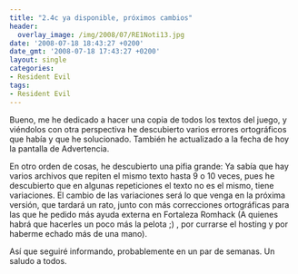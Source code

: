 ```yaml
---
title: "2.4c ya disponible, próximos cambios"
header:
  overlay_image: /img/2008/07/RE1Noti13.jpg
date: '2008-07-18 18:43:27 +0200'
date_gmt: '2008-07-18 17:43:27 +0200'
layout: single
categories:
- Resident Evil
tags:
- Resident Evil
---
```


Bueno, me he dedicado a hacer una copia de todos los textos del juego,
y viéndolos con otra perspectiva he descubierto varios errores ortográficos
que había y que he solucionado. También he actualizado a la fecha de hoy la
pantalla de Advertencia.

En otro orden de cosas, he descubierto una pifia grande: Ya sabía que hay
varios archivos que repiten el mismo texto hasta 9 o 10 veces, pues he descubierto
que en algunas repeticiones el texto no es el mismo, tiene variaciones. El cambio de
las variaciones será lo que venga en la próxima versión, que tardará un rato,
junto con más correcciones ortográficas para las que he pedido más ayuda externa
en Fortaleza Romhack (A quienes habrá que hacerles un poco más la pelota ;) ,
por currarse el hosting y por haberme echado más de una mano).

Así que seguiré informando, probablemente en un par de semanas. Un saludo a todos.
